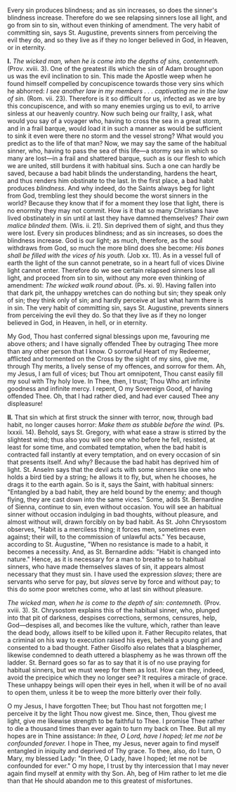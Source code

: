 
Every sin produces blindness; and as sin increases, so does the sinner\'s blindness increase. Therefore do we see relapsing sinners lose all light, and go from sin to sin, without even thinking of amendment. The very habit of committing sin, says St. Augustine, prevents sinners from perceiving the evil they do, and so they live as if they no longer believed in God, in Heaven, or in eternity.

**I\.** *The wicked man, when he is come into the depths of sins, contemneth.* (Prov. xviii. 3). One of the greatest ills which the sin of Adam brought upon us was the evil inclination to sin. This made the Apostle weep when he found himself compelled by concupiscence towards those very sins which he abhorred: *I see another law in my members . . . captivating me in the law of sin.* (Rom. vii. 23). Therefore is it so difficult for us, infected as we are by this concupiscence, and with so many enemies urging us to evil, to arrive sinless at our heavenly country. Now such being our frailty, I ask, what would you say of a voyager who, having to cross the sea in a great storm, and in a frail barque, would load it in such a manner as would be sufficient to sink it even were there no storm and the vessel strong? What would you predict as to the life of that man? Now, we may say the same of the habitual sinner, who, having to pass the sea of this life—a stormy sea in which so many are lost—in a frail and shattered barque, such as is our flesh to which we are united, still burdens it with habitual sins. Such a one can hardly be saved, because a bad habit blinds the understanding, hardens the heart, and thus renders him obstinate to the last. In the first place, a bad habit produces *blindness*. And why indeed, do the Saints always beg for light from God, trembling lest they should become the worst sinners in the world? Because they know that if for a moment they lose that light, there is no enormity they may not commit. How is it that so many Christians have lived obstinately in sin until at last they have damned themselves? *Their own malice blinded them.* (Wis. ii. 21). Sin deprived them of sight, and thus they were lost. Every sin produces blindness; and as sin increases, so does the blindness increase. God is our light; as much, therefore, as the soul withdraws from God, so much the more blind does she become: *His bones shall be filled with the vices of his youth.* (Job xx. 11). As in a vessel full of earth the light of the sun cannot penetrate, so in a heart full of vices Divine light cannot enter. Therefore do we see certain relapsed sinners lose all light, and proceed from sin to sin, without any more even thinking of amendment: *The wicked walk round about*. (Ps. xi. 9). Having fallen into that dark pit, the unhappy wretches can do nothing but sin; they speak only of sin; they think only of sin; and hardly perceive at last what harm there is in sin. The very habit of committing sin, says St. Augustine, prevents sinners from perceiving the evil they do. So that they live as if they no longer believed in God, in Heaven, in hell, or in eternity.

My God, Thou hast conferred signal blessings upon me, favouring me above others; and I have signally offended Thee by outraging Thee more than any other person that I know. O sorrowful Heart of my Redeemer, afflicted and tormented on the Cross by the sight of my sins, give me, through Thy merits, a lively sense of my offences, and sorrow for them. Ah, my Jesus, I am full of vices; but Thou art omnipotent, Thou canst easily fill my soul with Thy holy love. In Thee, then, I trust; Thou Who art infinite goodness and infinite mercy. I repent, O my Sovereign Good, of having offended Thee. Oh, that I had rather died, and had ever caused Thee any displeasure!

**II\.** That sin which at first struck the sinner with terror, now, through bad habit, no longer causes horror: *Make them as stubble before the wind.* (Ps. lxxxii. 14). Behold, says St. Gregory, with what ease a straw is stirred by the slightest wind; thus also you will see one who before he fell, resisted, at least for some time, and combated temptation, when the bad habit is contracted fall instantly at every temptation, and on every occasion of sin that presents itself. And why? Because the bad habit has deprived him of light. St. Anselm says that the devil acts with some sinners like one who holds a bird tied by a string; he allows it to fly, but, when he chooses, he drags it to the earth again. So is it, says the Saint, with habitual sinners: \"Entangled by a bad habit, they are held bound by the enemy; and though flying, they are cast down into the same vices.\" Some, adds St. Bernardine of Sienna, continue to sin, even without occasion. You will see an habitual sinner without occasion indulging in bad thoughts, without pleasure, and almost without will, drawn forcibly on by bad habit. As St. John Chrysostom observes, \"Habit is a merciless thing; it forces men, sometimes even against; their will, to the commission of unlawful acts.\" Yes because, according to St. Augustine, \"When no resistance is made to a habit, it becomes a necessity. And, as St. Bernardine adds: \"Habit is changed into nature.\" Hence, as it is necessary for a man to breathe so to habitual sinners, who have made themselves slaves of sin, it appears almost necessary that they must sin. I have used the expression *slaves*; there are servants who serve for pay, but *slaves* serve by force and without pay; to this do some poor wretches come, who at last sin without pleasure.

*The wicked man, when he is come to the depth of sin: contemneth.* (Prov. xviii. 3). St. Chrysostom explains this of the habitual sinner, who, plunged into that pit of darkness, despises corrections, sermons, censures, help, God—despises all, and becomes like the vulture, which, rather than leave the dead body, allows itself to be killed upon it. Father Recupito relates, that a criminal on his way to execution raised his eyes, beheld a young girl and consented to a bad thought. Father Gisolfo also relates that a blasphemer, likewise condemned to death uttered a blasphemy as he was thrown off the ladder. St. Bernard goes so far as to say that it is of no use praying for habitual sinners, but we must weep for them as lost. How can they, indeed, avoid the precipice which they no longer see? It requires a miracle of grace. These unhappy beings will open their eyes in hell, when it will be of no avail to open them, unless it be to weep the more bitterly over their folly.

O my Jesus, I have forgotten Thee; but Thou hast not forgotten me; I perceive it by the light Thou now givest me. Since, then, Thou givest me light, give me likewise strength to be faithful to Thee. I promise Thee rather to die a thousand times than ever again to turn my back on Thee. But all my hopes are in Thine assistance: *In thee, O Lord, have I hoped; let me not be confounded forever.* I hope in Thee, my Jesus, never again to find myself entangled in iniquity and deprived of Thy grace. To thee, also, do I turn, O Mary, my blessed Lady: \"In thee, O Lady, have I hoped; let me not be confounded for ever.\" O my hope, I trust by thy intercession that I may never again find myself at enmity with thy Son. Ah, beg of Him rather to let me die than that He should abandon me to this greatest of misfortunes.


